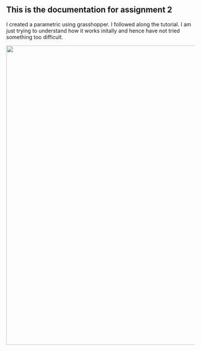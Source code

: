 ## This is the documentation for assignment 2

I created a parametric using grasshopper. I followed along the tutorial. I am just trying to understand how it works initally and hence have 
not tried something too difficult. 

<img src ="https://user-images.githubusercontent.com/115178948/196519250-c1d8075e-5159-41cb-8287-6d8f7561a6cf.png" width = "800"> 
